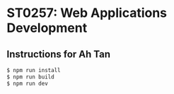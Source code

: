 # ST0257: Web Applications Development

## Instructions for Ah Tan
``` powershell
$ npm run install
$ npm run build
$ npm run dev
```
